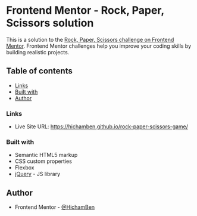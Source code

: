 # Frontend Mentor - Rock, Paper, Scissors solution

This is a solution to the [Rock, Paper, Scissors challenge on Frontend Mentor](https://www.frontendmentor.io/challenges/rock-paper-scissors-game-pTgwgvgH). Frontend Mentor challenges help you improve your coding skills by building realistic projects. 

## Table of contents

  - [Links](#links)
  - [Built with](#built-with)
  - [Author](#author)

### Links

- Live Site URL: https://hichamben.github.io/rock-paper-scissors-game/

### Built with

- Semantic HTML5 markup
- CSS custom properties
- Flexbox
- [jQuery](https://jquery.com/) - JS library


## Author

- Frontend Mentor - [@HichamBen](https://www.frontendmentor.io/profile/HichamBen)
